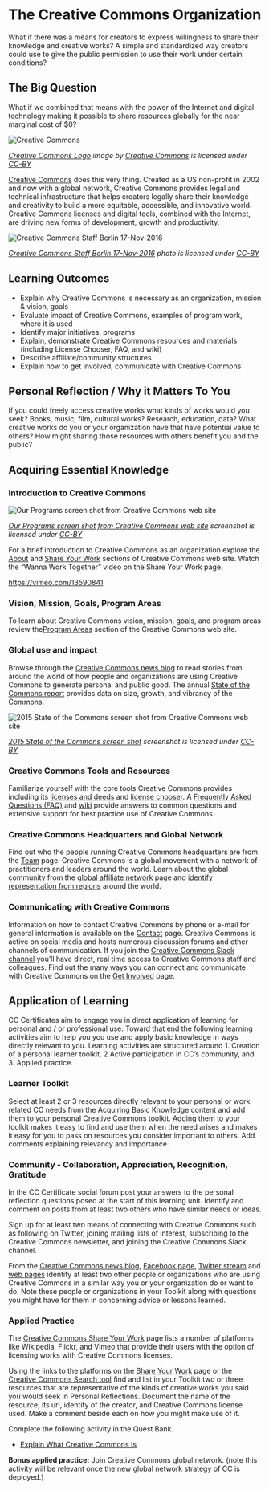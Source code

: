 # The Creative Commons Organization

What if there was a means for creators to express willingness to share their knowledge and creative works? A simple and standardized way creators could use to give the public permission to use their work under certain conditions?

## The Big Question

What if we combined that means with the power of the Internet and digital technology making it possible to share resources globally for the near marginal cost of $0?

![Creative Commons](https://github.com/creativecommons/cc-cert-map/blob/master/img/core/cc-logo.png "Creative Commons")

*[Creative Commons Logo](https://creativecommons.org/about/downloads/) image by [Creative Commons](https://creativecommons.org)  is licensed under [CC-BY](https://creativecommons.org/licenses/by/4.0/)*


[Creative Commons](https://creativecommons.org) does this very thing. Created as a US non-profit in 2002 and now with a global network, Creative Commons provides legal and technical infrastructure that helps creators legally share their knowledge and creativity to build a more equitable, accessible, and innovative world. Creative Commons licenses and digital tools, combined with the Internet, are driving new forms of development, growth and productivity.

![Creative Commons Staff Berlin 17-Nov-2016](https://github.com/creativecommons/cc-cert-map/blob/master/img/core/cc-staff.jpg "Creative Commons Staff Berlin 17-Nov-2016")

*[Creative Commons Staff Berlin 17-Nov-2016](hhttps://drive.google.com/file/d/0B8IKbRz-8utNR253c2syOUFEV0E/view?usp=sharing) photo is licensed under [CC-BY](https://creativecommons.org/licenses/by/4.0/)*

## Learning Outcomes
* Explain why Creative Commons is necessary as an organization, mission & vision, goals
* Evaluate impact of Creative Commons, examples of program work, where it is used
* Identify major initiatives, programs
* Explain, demonstrate Creative Commons resources and materials (including License Chooser, FAQ, and wiki)
* Describe affiliate/community structures
* Explain how to get involved, communicate with Creative Commons

## Personal Reflection / Why it Matters To You 

If you could freely access creative works what kinds of works would you seek? Books, music, film, cultural works? Research, education, data? What creative works do you or your organization have that have potential value to others? How might sharing those resources with others benefit you and the public?


  
## Acquiring Essential Knowledge

### Introduction to Creative Commons

![Our Programs screen shot from Creative Commons web site](https://github.com/creativecommons/cc-cert-map/blob/master/img/core/cc-programs.jpg "Our Programs screen shot from Creative Commons web site")

*[Our Programs screen shot from Creative Commons web site](https://creativecommons.org/about/) screenshot  is licensed under [CC-BY](https://creativecommons.org/licenses/by/4.0/)*


For a brief introduction to Creative Commons as an organization explore the [About](https://creativecommons.org/about/) and [Share Your Work](https://creativecommons.org/share-your-work) sections of Creative Commons web site. Watch the “Wanna Work Together” video on the Share Your Work page.

https://vimeo.com/13590841

### Vision, Mission, Goals, Program Areas
To learn about Creative Commons vision, mission, goals, and program areas review the[Program Areas](https://creativecommons.org/about/program-areas/) section of the Creative Commons web site.


### Global use and impact
Browse through the [Creative Commons news blog](https://creativecommons.org/blog) to read stories from around the world of how people and organizations are using Creative Commons to generate personal and public good. The annual [State of the Commons report](https://stateof.creativecommons.org) provides data on size, growth, and vibrancy of the Commons.

![2015 State of the Commons screen shot from Creative Commons web site](https://github.com/creativecommons/cc-cert-map/blob/master/img/core/cc-state-commons.jpg "2015 State of the Commons screen shot")

*[2015 State of the Commons screen shot](https://stateof.creativecommons.org/2015) screenshot is licensed under [CC-BY](https://creativecommons.org/licenses/by/4.0/)*


### Creative Commons Tools and Resources
Familiarize yourself with the core tools Creative Commons provides including its [licenses and deeds](https://creativecommons.org/licenses/) and [license chooser](https://creativecommons.org/choose/). A [Frequently Asked Questions (FAQ)](https://creativecommons.org/faq/) and [wiki](https://wiki.creativecommons.org/) provide answers to common questions and extensive support for best practice use of Creative Commons.


### Creative Commons Headquarters and Global Network
Find out who the people running Creative Commons headquarters are from the [Team](https://creativecommons.org/about/team/) page. Creative Commons is a global movement with a network of practitioners and leaders around the world. Learn about the global community from the [global affiliate network](https://creativecommons.org/about/global-affiliate-network/) page and [identify representation from regions](https://wiki.creativecommons.org/wiki/Category:CC_Affiliate_Locale) around the world. 


### Communicating with Creative Commons
Information on how to contact Creative Commons by phone or e-mail for general information is available on the [Contact](https://creativecommons.org/about/contact/) page. Creative Commons is active on social media and hosts numerous discussion forums and other channels of communication. If you join the [Creative Commons Slack channel](https://slack-signup.creativecommons.org/) you’ll have direct, real time access to Creative Commons staff and colleagues. Find out the many ways you can connect and communicate with Creative Commons on the [Get Involved](https://creativecommons.org/about/get-involved/) page.


## Application of Learning
CC Certificates aim to engage you in direct application of learning for personal and / or professional use. Toward that end the following learning activities aim to help you you use and apply basic knowledge in ways directly relevant to you. Learning activities are structured around 1. Creation of a personal learner toolkit. 2 Active participation in CC’s community, and 3. Applied practice.


### Learner Toolkit
Select at least 2 or 3 resources directly relevant to your personal or work related CC needs from the Acquiring Basic Knowledge content and add them to your personal Creative Commons toolkit. Adding them to your toolkit makes it easy to find and use them when the need arises and makes it easy for you to pass on resources you consider important to others. Add comments explaining relevancy and importance.


### Community - Collaboration, Appreciation, Recognition, Gratitude
In the CC Certificate social forum post your answers to the personal reflection questions posed at the start of this learning unit. Identify and comment on posts from at least two others who have similar needs or ideas.


Sign up for at least two means of connecting with Creative Commons such as following on Twitter, joining mailing lists of interest, subscribing to the Creative Commons newsletter, and joining the Creative Commons Slack channel.

From the [Creative Commons news blog](https://creativecommons.org/blog/), [Facebook page](https://www.facebook.com/creativecommons), [Twitter stream](https://twitter.com/creativecommons) and [web pages](https://creativecommons.org/) identify at least two other people or organizations who are using Creative Commons in a similar way you or your organization do or want to do. Note these people or organizations in your Toolkit along with questions you might have for them in concerning advice or lessons learned.


### Applied Practice
The [Creative Commons Share Your Work](https://creativecommons.org/share-your-work/) page lists a number of platforms like Wikipedia, Flickr, and Vimeo that provide their users with the option of licensing works with Creative Commons licenses. 

Using the links to the platforms on the [Share Your Work](https://creativecommons.org/share-your-work/) page or the [Creative Commons Search tool](http://search.creativecommons.org/) find and list in your Toolkit two or three resources that are representative of the kinds of creative works you said you would seek in Personal Reflections. Document the name of the resource, its url, identity of the creator, and Creative Commons license used. Make a comment beside each on how you might make use of it.

Complete the following activity in the Quest Bank.

* [Explain What Creative Commons Is](https://quests.creativecommons.org/assignments/explain-what-creative-commons-is)  

**Bonus applied practice:** Join Creative Commons global network. (note this activity will be relevant once the new global network strategy of CC is deployed.)
